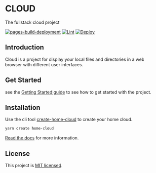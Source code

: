 # CLOUD

The fullstack cloud project

[![pages-build-deployment](https://github.com/iswilljr/cloud/actions/workflows/pages/pages-build-deployment/badge.svg)](https://github.com/iswilljr/cloud/actions/workflows/pages/pages-build-deployment)
[![Lint](https://github.com/iswilljr/cloud/actions/workflows/lint.yml/badge.svg)](https://github.com/iswilljr/cloud/actions/workflows/lint.yml)
[![Deploy](https://github.com/iswilljr/cloud/actions/workflows/deploy-docs.yml/badge.svg)](https://github.com/iswilljr/cloud/actions/workflows/deploy-docs.yml)

## Introduction

Cloud is a project for display your local files and directories in a web browser with different user interfaces.

## Get Started

see the [Getting Started guide](https://iswilljr.github.io/cloud/docs/getting-started) to see how to get started with the project.

## Installation

Use the cli tool [create-home-cloud](https://iswilljr.github.io/cloud/docs/create-home-cloud) to create your home cloud.

```bash
yarn create home-cloud
```

[Read the docs](https://iswilljr.github.io/cloud/docs/getting-started) for more information.

## License

This project is [MIT licensed](./LICENSE).

